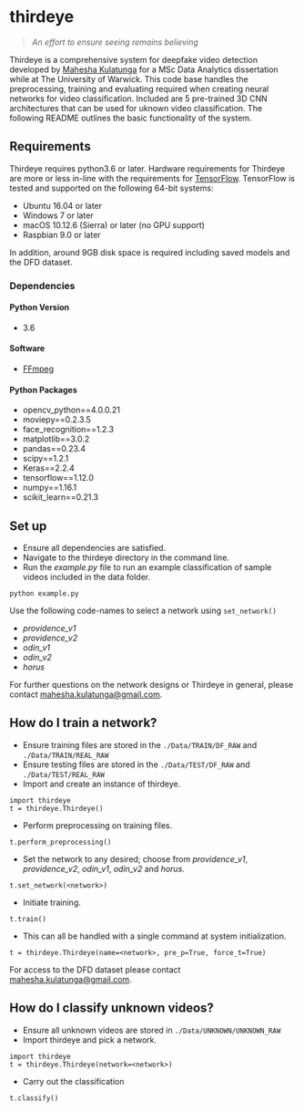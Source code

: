 # thirdeye
> *An effort to ensure seeing remains believing*

Thirdeye is a comprehensive system for deepfake video detection developed by [Mahesha Kulatunga](http://maheshak.com/) for a MSc Data Analytics dissertation while at The University of Warwick. This code base handles the preprocessing, training and evaluating required when creating neural networks for video classification. Included are 5 pre-trained 3D CNN architectures that can be used for uknown video classification.
The following README outlines the basic functionality of the system.  

## Requirements
Thirdeye requires python3.6 or later. Hardware requirements for Thirdeye are more or less in-line with the requirements for [TensorFlow](https://www.tensorflow.org/install). TensorFlow is tested and supported on the following 64-bit systems:

- Ubuntu 16.04 or later
- Windows 7 or later
- macOS 10.12.6 (Sierra) or later (no GPU support)
- Raspbian 9.0 or later

In addition, around 9GB disk space is required including saved models and the DFD dataset.

### Dependencies
#### Python Version
- 3.6  

#### Software
- [FFmpeg](https://ffmpeg.org/)

#### Python Packages
- opencv_python==4.0.0.21
- moviepy==0.2.3.5
- face_recognition==1.2.3
- matplotlib==3.0.2
- pandas==0.23.4
- scipy==1.2.1
- Keras==2.2.4
- tensorflow==1.12.0
- numpy==1.16.1
- scikit_learn==0.21.3

## Set up
- Ensure all dependencies are satisfied.
- Navigate to the thirdeye directory in the command line.  
- Run the *example.py* file to run an example classification of sample videos included in the data folder.

```
python example.py
```

Use the following code-names to select a network using ``` set_network() ```
- *providence_v1*
- *providence_v2*
- *odin_v1*
- *odin_v2*
- *horus*

For further questions on the network designs or Thirdeye in general, please contact mahesha.kulatunga@gmail.com.

## How do I train a network?
- Ensure training files are stored in the ``` ./Data/TRAIN/DF_RAW ``` and  ``` ./Data/TRAIN/REAL_RAW ```
- Ensure testing files are stored in the ``` ./Data/TEST/DF_RAW ``` and  ``` ./Data/TEST/REAL_RAW ```
- Import and create an instance of thirdeye.
```
import thirdeye  
t = thirdeye.Thirdeye()
```
- Perform preprocessing on training files.
```
t.perform_preprocessing()
```
- Set the network to any desired; choose from *providence_v1*, *providence_v2*, *odin_v1*, *odin_v2* and *horus*.
```
t.set_network(<network>)
```
- Initiate training.
```
t.train()
```
- This can all be handled with a single command at system initialization.
```
t = thirdeye.Thirdeye(name=<network>, pre_p=True, force_t=True)
```
For access to the DFD dataset please contact mahesha.kulatunga@gmail.com.

## How do I classify unknown videos?
- Ensure all unknown videos are stored in ``` ./Data/UNKNOWN/UNKNOWN_RAW ```
- Import thirdeye and pick a network.
```
import thirdeye
t = thirdeye.Thirdeye(network=<network>)
```
- Carry out the classification
```
t.classify()
```
